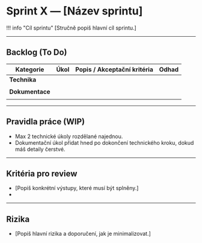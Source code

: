 # Sprint X — [Název sprintu]

!!! info "Cíl sprintu"
    [Stručně popiš hlavní cíl sprintu.]

---

## Backlog (To Do)

| Kategorie      | Úkol                | Popis / Akceptační kritéria | Odhad |
|----------------|---------------------|-----------------------------|-------|
| **Technika**   |                     |                             |       |
|                |                     |                             |       |
| **Dokumentace**|                     |                             |       |
|                |                     |                             |       |

---

## Pravidla práce (WIP)

- Max 2 technické úkoly rozdělané najednou.
- Dokumentační úkol přidat hned po dokončení technického kroku, dokud máš detaily čerstvé.

---

## Kritéria pro review

- [Popiš konkrétní výstupy, které musí být splněny.]
- 

---

## Rizika

- [Popiš hlavní rizika a doporučení, jak je minimalizovat.]
